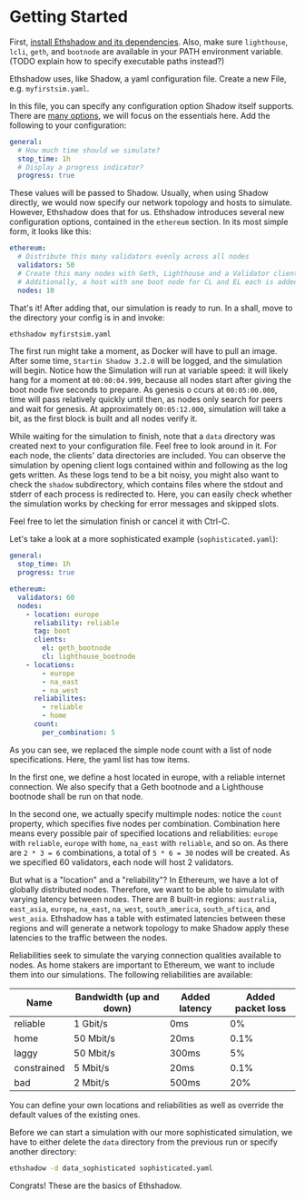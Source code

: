 # Getting Started

First, [install Ethshadow and its dependencies](installation.md). Also, make sure `lighthouse`, `lcli`, `geth`, and
`bootnode` are available in your PATH environment variable. (TODO explain how to specify executable paths instead?)

Ethshadow uses, like Shadow, a yaml configuration file. Create a new File, e.g. `myfirstsim.yaml`.

In this file, you can specify any configuration option Shadow itself supports. There are [many options](https://shadow.github.io/docs/guide/shadow_config_spec.html),
we will focus on the essentials here. Add the following to your configuration:

```yaml
general:
  # How much time should we simulate?
  stop_time: 1h
  # Display a progress indicator?
  progress: true
```

These values will be passed to Shadow. Usually, when using Shadow directly, we would now specify our network topology
and hosts to simulate. However, Ethshadow does that for us. Ethshadow introduces several new configuration options,
contained in the `ethereum` section. In its most simple form, it looks like this:

```yaml
ethereum:
  # Distribute this many validators evenly across all nodes
  validators: 50
  # Create this many nodes with Geth, Lighthouse and a Validator client.
  # Additionally, a host with one boot node for CL and EL each is added.
  nodes: 10
```

That's it! After adding that, our simulation is ready to run. In a shall, move to the directory your config is in and
invoke:

```sh
ethshadow myfirstsim.yaml
```

The first run might take a moment, as Docker will have to pull an image. After some time, `Startin Shadow 3.2.0` will
be logged, and the simulation will begin. Notice how the Simulation will run at variable speed: it will likely hang
for a moment at `00:00:04.999`, because all nodes start after giving the boot node five seconds to prepare. As genesis o
ccurs at `00:05:00.000`, time will pass relatively quickly until then, as nodes only search for peers and wait for
genesis. At approximately `00:05:12.000`, simulation will take a bit, as the first block is built and all nodes verify
it.

While waiting for the simulation to finish, note that a `data` directory was created next to your configuration file.
Feel free to look around in it. For each node, the clients' data directories are included. You can observe the
simulation by opening client logs contained within and following as the log gets written. As these logs tend to be
a bit noisy, you might also want to check the `shadow` subdirectory, which contains files where the stdout and stderr
of each process is redirected to. Here, you can easily check whether the simulation works by checking for error
messages and skipped slots.

Feel free to let the simulation finish or cancel it with Ctrl-C.

Let's take a look at a more sophisticated example (`sophisticated.yaml`):

```yaml
general:
  stop_time: 1h
  progress: true

ethereum:
  validators: 60
  nodes:
    - location: europe
      reliability: reliable
      tag: boot
      clients:
        el: geth_bootnode
        cl: lighthouse_bootnode
    - locations:
        - europe
        - na_east
        - na_west
      reliabilites:
        - reliable
        - home
      count:
        per_combination: 5
```

As you can see, we replaced the simple node count with a list of node specifications. Here, the yaml list has tow
items.

In the first one, we define a host located in europe, with a reliable internet connection. We also specify that
a Geth bootnode and a Lighthouse bootnode shall be run on that node.

In the second  one, we actually specify multimple nodes: notice the `count` property, which specifies five nodes per
combination. Combination here means every possible pair of specified locations and reliabilities: `europe` with
`reliable`, `europe` with `home`, `na_east` with `reliable`, and so on. As there are `2 * 3 = 6` combinations,
a total of `5 * 6 = 30` nodes will be created. As we specified 60 validators, each node will host 2 validators.

But what is a "location" and a "reliability"? In Ethereum, we have a lot of globally distributed nodes. Therefore,
we want to be able to simulate with varying latency between nodes. There are 8 built-in regions: `australia`,
`east_asia`, `europe`, `na_east`, `na_west`, `south_america`, `south_aftica`, and `west_asia`. Ethshadow has a table
with estimated latencies between these regions and will generate a network topology to make Shadow apply these
latencies to the traffic between the nodes.

Reliabilities seek to simulate the varying connection qualities available to nodes. As home stakers are important to
Ethereum, we want to include them into our simulations. The following reliabilities are available:

| Name        | Bandwidth (up and down) | Added latency | Added packet loss |
|-------------|-------------------------|---------------|-------------------|
| reliable    | 1 Gbit/s                | 0ms           | 0%                |
| home        | 50 Mbit/s               | 20ms          | 0.1%              |
| laggy       | 50 Mbit/s               | 300ms         | 5%                |
| constrained | 5 Mbit/s                | 20ms          | 0.1%              |
| bad         | 2 Mbit/s                | 500ms         | 20%               |

You can define your own locations and reliabilities as well as override the default values of the existing ones.

Before we can start a simulation with our more sophisticated simulation, we have to either delete the `data` directory
from the previous run or specify another directory:

```sh
ethshadow -d data_sophisticated sophisticated.yaml
```

Congrats! These are the basics of Ethshadow.

